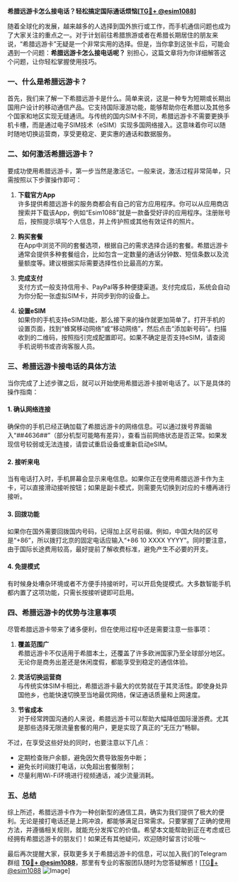 **希腊远游卡怎么接电话？轻松搞定国际通话烦恼[[TG💪+ @esim1088](https://t.me/s/esim1088)]**

随着全球化的发展，越来越多的人选择到国外旅行或工作，而手机通信问题也成为了大家关注的重点之一。对于计划前往希腊旅游或者在希腊长期居住的朋友来说，“希腊远游卡”无疑是一个非常实用的选择。但是，当你拿到这张卡后，可能会遇到一个问题：**希腊远游卡怎么接电话呢？** 别担心，这篇文章将为你详细解答这个问题，让你轻松掌握使用技巧。

### 一、什么是希腊远游卡？

首先，我们来了解一下希腊远游卡是什么。简单来说，这是一种专为短期或长期出国用户设计的移动通信产品。它支持国际漫游功能，能够帮助你在希腊以及其他多个国家和地区实现无缝通讯。与传统的国内SIM卡不同，希腊远游卡不需要更换手机卡槽，而是通过电子SIM技术（eSIM）实现多国网络接入。这意味着你可以随时随地切换运营商，享受更稳定、更实惠的通话和数据服务。

### 二、如何激活希腊远游卡？

要成功使用希腊远游卡，第一步当然是激活它。一般来说，激活过程非常简单，只需按照以下步骤操作即可：

1. **下载官方App**  
   许多提供希腊远游卡的服务商都会有自己的官方应用程序。你可以从应用商店搜索并下载该App，例如“Esim1088”就是一款备受好评的应用程序。注册账号后，按照提示填写个人信息，并上传护照或其他有效证件的照片。

2. **购买套餐**  
   在App中浏览不同的套餐选项，根据自己的需求选择合适的套餐。希腊远游卡通常会提供多种套餐组合，比如包含一定数量的通话分钟数、短信条数以及流量额度等。建议根据实际需要选择性价比最高的方案。

3. **完成支付**  
   支付方式一般支持信用卡、PayPal等多种便捷渠道。支付完成后，系统会自动为你分配一张虚拟SIM卡，并同步到你的设备上。

4. **设置eSIM**  
   如果你的手机支持eSIM功能，那么接下来的操作就更加简单了。打开手机的设置页面，找到“蜂窝移动网络”或“移动网络”，然后点击“添加新号码”。扫描收到的二维码，按照指引完成配置即可。如果不确定是否支持eSIM，请查阅手机说明书或咨询客服人员。

### 三、希腊远游卡接电话的具体方法

当你完成了上述步骤之后，就可以开始使用希腊远游卡接听电话了。以下是具体的操作指南：

#### 1. 确认网络连接
确保你的手机已经正确加载了希腊远游卡的网络信息。可以通过拨号界面输入“*#*#4636#*#*”（部分机型可能略有差异），查看当前网络状态是否正常。如果发现信号较弱或无法连接，请尝试重启设备或重新启动eSIM。

#### 2. 接听来电
当有电话打入时，手机屏幕会显示来电信息。如果你正在使用希腊远游卡作为主卡，可以直接滑动接听按钮；如果是副卡模式，则需要先切换到对应的卡槽再进行接听。

#### 3. 回拨功能
如果你在国外需要回拨国内号码，记得加上区号前缀。例如，中国大陆的区号是“+86”，所以拨打北京的固定电话应输入“+86 10 XXXX YYYY”。同时要注意，由于国际长途费用较高，最好提前了解收费标准，避免产生不必要的开支。

#### 4. 免提模式
有时候身处嘈杂环境或者不方便手持接听时，可以开启免提模式。大多数智能手机都内置了这项功能，只需长按接听键即可启用。

### 四、希腊远游卡的优势与注意事项

尽管希腊远游卡带来了诸多便利，但在使用过程中还是需要注意一些事项：

1. **覆盖范围广**  
   希腊远游卡不仅适用于希腊本土，还覆盖了许多欧洲国家乃至全球部分地区。无论你是商务出差还是休闲度假，都能享受到稳定的通信体验。

2. **灵活切换运营商**  
   与传统实体SIM卡相比，希腊远游卡最大的优势就在于其灵活性。即使身处异国他乡，也能快速切换至当地最优网络，保证通话质量和上网速度。

3. **节省成本**  
   对于经常跨国沟通的人来说，希腊远游卡可以帮助大幅降低国际漫游费。尤其是那些选择无限流量套餐的用户，更是实现了真正的“无压力”畅聊。

不过，在享受这些好处的同时，也要注意以下几点：
- 定期检查账户余额，避免因欠费导致服务中断；
- 避免长时间拨打电话，以免超出套餐限制；
- 尽量利用Wi-Fi环境进行视频通话，减少流量消耗。

### 五、总结

综上所述，希腊远游卡作为一种创新型的通信工具，确实为我们提供了极大的便利。无论是接打电话还是上网冲浪，都能够满足日常需求。只要掌握了正确的使用方法，并遵循相关规则，就能充分发挥它的价值。希望本文能帮助到正在考虑或已经拥有希腊远游卡的朋友们！如果还有其他疑问，欢迎随时留言讨论哦～

最后再次提醒大家，获取更多关于希腊远游卡的信息，可以加入我们的Telegram群组 **[TG💪+ @esim1088](https://t.me/s/esim1088)**，那里有专业的客服团队随时为您答疑解惑！[[TG💪+ @esim1088](https://t.me/s/esim1088) ![Image](https://i.postimg.cc/4NQfJmqS/Snipaste-2025-05-13-00-14-12.png)]